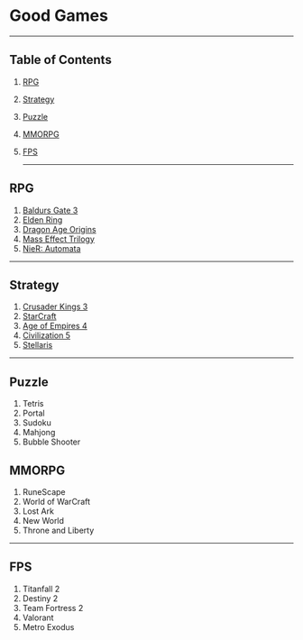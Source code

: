 # **Good Games**

---

## **Table of Contents** 

1. [RPG](/my-listicle.md#rpg)
2. [Strategy](/my-listicle.md#strategy)
3. [Puzzle](/my-listicle.md#puzzle)
4. [MMORPG](/my-listicle.md#mmorpg)
5. [FPS](/my-listicle.md#fps)

   ---

 ## **RPG**

 1. [Baldurs Gate 3](https://baldursgate3.game/)
 2. [Elden Ring](https://eldenring.wiki.fextralife.com/Elden+Ring+Wiki)
 3. [Dragon Age Origins](https://dragonage.fandom.com/wiki/Dragon_Age:_Origins)
 4. [Mass Effect Trilogy](https://masseffect.fandom.com/wiki/Mass_Effect_Trilogy)
 5. [NieR: Automata](https://nier.fandom.com/wiki/NieR:Automata)

 ---

 ## **Strategy**

 1. [Crusader Kings 3]()
 2. [StarCraft]()
 3. [Age of Empires 4]()
 4. [Civilization 5]()
 5. [Stellaris]()

 ---

 ## **Puzzle**

 1. Tetris
 2. Portal
 3. Sudoku
 4. Mahjong
 5. Bubble Shooter

 ## **MMORPG**
 1. RuneScape
 2. World of WarCraft
 3. Lost Ark
 4. New World
 5. Throne and Liberty

 ---

 ## **FPS**
 1. Titanfall 2
 2. Destiny 2
 3. Team Fortress 2
 4. Valorant
 5. Metro Exodus

